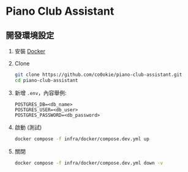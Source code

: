 # Piano Club Assistant

## 開發環境設定

1. 安裝 [Docker](https://docs.docker.com/engine/install/)

2. Clone

    ```bash
    git clone https://github.com/co0okie/piano-club-assistant.git
    cd piano-club-assistant
    ```

3. 新增 `.env`，內容舉例:

    ```
    POSTGRES_DB=<db_name>
    POSTGRES_USER=<db_user>
    POSTGRES_PASSWORD=<db_password>
    ```

4. 啟動 (測試)

    ```bash
    docker compose -f infra/docker/compose.dev.yml up
    ```

5. 關閉

    ```bash
    docker compose -f infra/docker/compose.dev.yml down -v
    ```